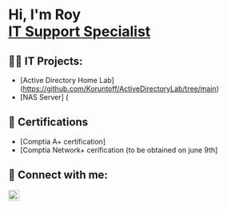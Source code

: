 <h1>Hi, I'm Roy <br/><a href="https://github.com/Koruntoff"> IT Support Specialist </a>

<h2>👨‍💻 IT Projects:</h2>

- [Active Directory Home Lab] (https://github.com/Koruntoff/ActiveDirectoryLab/tree/main)
- [NAS Server] (

<h2>📄 Certifications</h2>

- [Comptia A+ certification]
- [Comptia Network+ cerification (to be obtained on june 9th]

<h2> 🤳 Connect with me:</h2>

[<img align="left" alt="Roy Koruntoff | LinkedIn" width="22px" src="https://cdn.jsdelivr.net/npm/simple-icons@v3/icons/linkedin.svg" />][linkedin]

[linkedin]: www.linkedin.com/in/roy-parks-koruntoff-b3a89730b/
